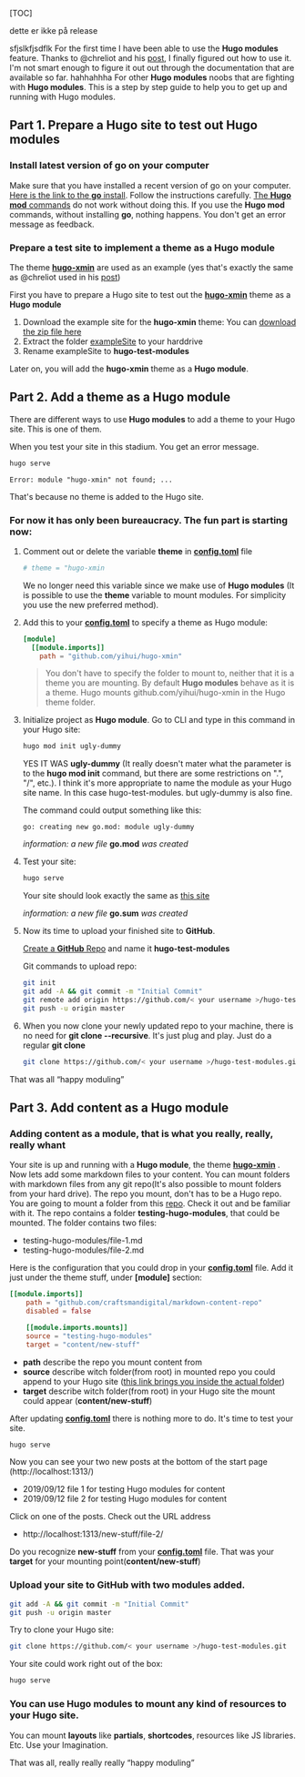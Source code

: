 [TOC]


   dette er ikke på release 

sfjslkfjsdflk
For the first time I have been able to use the **Hugo modules** feature. Thanks to @chreliot and his [post](https://discourse.gohugo.io/t/how-to-add-a-theme-using-modules-for-beginners/20665), I finally figured out how to use it. I'm not smart enough to figure it out out through the documentation that are available so far.
hahhahhha
For other **Hugo modules** noobs that are fighting with **Hugo modules**. This is a step by step guide to help you to get up and running with Hugo modules. 

## Part 1. Prepare a Hugo site to test out Hugo modules
### Install latest version of go on your computer

Make sure that you have installed a recent version of go on your computer. [Here is the link to the **go** install](https://golang.org/dl/). Follow the instructions carefully. [The **Hugo mod** commands](https://gohugo.io/commands/hugo_mod/) do not work without doing this. If you use the **Hugo mod** commands, without installing **go**, nothing happens. You don't get an error message as feedback.

### Prepare a test site to implement a theme as a Hugo module

The theme **[hugo-xmin](http://github.com/yihui/hugo-xmin)** are used as an example (yes that's exactly the same as @chreliot used in his [post](https://discourse.gohugo.io/t/how-to-add-a-theme-using-modules-for-beginners/20665))

First you have to prepare a Hugo site to test out the **[hugo-xmin](http://github.com/yihui/hugo-xmin)** theme as a **Hugo module**

1. Download the example site for the **hugo-xmin** theme:
You can [download the zip file here](https://github.com/yihui/hugo-xmin/archive/master.zip)
2. Extract the folder [exampleSite](https://github.com/yihui/hugo-xmin/tree/master/exampleSite) to your harddrive
3. Rename exampleSite to **hugo-test-modules**

Later on, you will add the **hugo-xmin** theme as a **Hugo module**.

## Part 2. Add a theme as a Hugo module

There are different ways to use **Hugo modules** to add a theme to your Hugo site. This is one of them.

When you test your site in this stadium. You get an error message.

```bash
hugo serve
```
`Error: module "hugo-xmin" not found; ...`

That's because no theme is added to the Hugo site.

### For now it has only been bureaucracy. The fun part is starting now:

1. Comment out or delete the variable **theme** in **[config.toml](https://github.com/craftsmandigital/dummy/blob/master/config.toml)** file

   ```toml
   # theme = "hugo-xmin
   ```
   We no longer need this variable since we make use of **Hugo modules** (It is possible to use the **theme** variable to mount modules. For simplicity you use the new preferred method).

   

1. Add this to your **[config.toml](https://github.com/craftsmandigital/craftsmandigital/blob/master/config.toml)** to specify a theme as Hugo module:
   ```toml
   [module]
     [[module.imports]]
       path = "github.com/yihui/hugo-xmin"
   ```
   
   > You don't have to specify the folder to mount to, neither that it is a theme you are mounting. By default **Hugo modules** behave as it is a theme. Hugo mounts github.com/yihui/hugo-xmin in the Hugo theme folder.
   
1. Initialize project as **Hugo module**. Go to CLI and type in this command in your Hugo site:
   ```bash
   hugo mod init ugly-dummy
   ```
   YES IT WAS **ugly-dummy** (It really doesn't mater what the parameter is to the **hugo mod init** command, but there are some restrictions on ".", "/", etc.). I think it's more appropriate to name the module as your Hugo site name. In this case hugo-test-modules. but ugly-dummy is also fine.
   
   The command could output something like this:
   
   `go: creating new go.mod: module ugly-dummy`

   *information: a new file* **go.mod** *was created*
   
1. Test your site:
   ```bash
   hugo serve
   ```
   
   Your site should look exactly the same as [this site](https://xmin.yihui.name/)
   
   *information: a new file* **go.sum** *was created*

1. Now its time to upload your finished site to **GitHub**. 
   
   [Create a **GitHub** Repo](https://github.com/new) and name it **hugo-test-modules**
   
   Git commands to upload repo:

   ```bash
   git init
   git add -A && git commit -m "Initial Commit"
   git remote add origin https://github.com/< your username >/hugo-test-modules.git
   git push -u origin master
   ```
   
1. When you now clone your newly updated repo to your machine, there is no need for **git clone --recursive**. It's just plug and play. Just do a regular **git clone**
   ```bash
   git clone https://github.com/< your username >/hugo-test-modules.git
   ```


That was all “happy moduling”

## Part 3. Add content as a Hugo module
### Adding content as a module, that is what you really, really, really whant

Your site is up and running with a **Hugo module**, the theme **[hugo-xmin](http://github.com/yihui/hugo-xmin)** . Now lets add some markdown files to your content. You can mount folders with markdown files from any git repo(It's also possible to mount folders from your hard drive). The repo you mount, don't has to be a Hugo repo. You are going to mount a folder from this [repo](https://github.com/craftsmandigital/markdown-content-repo). Check it out and be familiar with it. The repo contains a folder **testing-hugo-modules**, that could be mounted. The folder contains two files:

* testing-hugo-modules/file-1.md
* testing-hugo-modules/file-2.md

Here is the configuration that you could drop in your **[config.toml](https://github.com/craftsmandigital/dummy/blob/master/config.toml)**  file. Add it just under the theme stuff, under **[module]** section:
```toml
[[module.imports]]
    path = "github.com/craftsmandigital/markdown-content-repo"
    disabled = false

    [[module.imports.mounts]]
    source = "testing-hugo-modules"
    target = "content/new-stuff"
```
* **path** describe the repo you mount content from
* **source** describe witch folder(from root) in mounted repo you could append to your Hugo site ([this link brings you inside the actual folder](https://github.com/craftsmandigital/markdown-content-repo/tree/master/testing-hugo-modules))
* **target** describe witch folder(from root) in your Hugo site the mount could appear (**content/new-stuff**)

After updating **[config.toml](https://github.com/craftsmandigital/craftsmandigital/blob/master/config.toml)** there is nothing more to do. It's time to test your site.
```bash
hugo serve
```
Now you can see your two new posts at the bottom of the start page (http://localhost:1313/)
* 2019/09/12 file 1 for testing Hugo modules for content
* 2019/09/12 file 2 for testing Hugo modules for content

Click on one of the posts. Check out the URL address
* http://localhost:1313/new-stuff/file-2/

Do you recognize **new-stuff** from your **[config.toml](https://github.com/craftsmandigital/dummy/blob/master/config.toml)** file. That was your **target** for your mounting point(**content/new-stuff**)

### Upload your site to GitHub with two modules added.

```bash
git add -A && git commit -m "Initial Commit"
git push -u origin master
```

Try to clone your Hugo site:

```bash
git clone https://github.com/< your username >/hugo-test-modules.git
```

Your site could work right out of the box:

```bash
hugo serve
```

### You can use Hugo modules to mount any kind of resources to your Hugo site. 

You can mount **layouts** like **partials**, **shortcodes**, resources like JS libraries. Etc. Use your Imagination.

That was all, really really really “happy moduling”